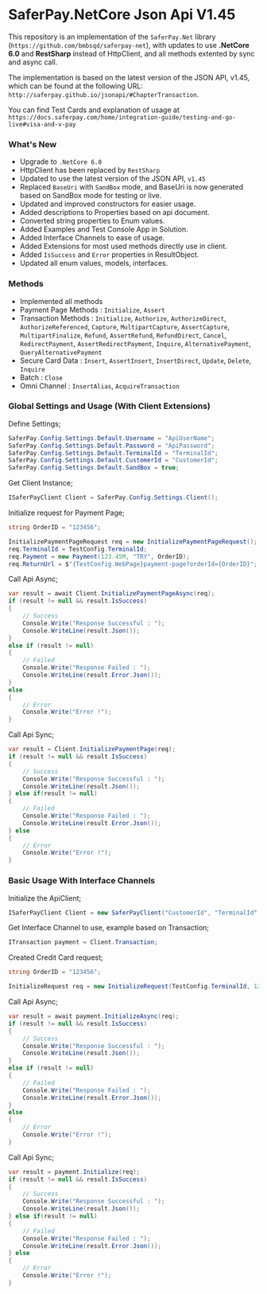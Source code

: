 # SaferPay.NetCore Json Api V1.45

This repository is an implementation of the `SaferPay.Net` library (`https://github.com/bmbsqd/saferpay-net`), with updates to use **.NetCore 6.0** and **RestSharp** instead of HttpClient, and all methods extented by sync and async call. 

The implementation is based on the latest version of the JSON API, v1.45, which can be found at the following URL: `http://saferpay.github.io/jsonapi/#ChapterTransaction`.

You can find Test Cards and explanation of usage at `https://docs.saferpay.com/home/integration-guide/testing-and-go-live#visa-and-v-pay`

### What's New
+ Upgrade to `.NetCore 6.0`
+ HttpClient has been replaced by `RestSharp`
+ Updated to use the latest version of the JSON API, `v1.45`
+ Replaced `BaseUri` with `SandBox` mode, and BaseUri is now generated based on SandBox mode for testing or live.
+ Updated and improved constructors for easier usage.
+ Added descriptions to Properties based on api document.
+ Converted string properties to Enum values.
+ Added Examples and Test Console App in Solution.
+ Added Interface Channels to ease of usage.
+ Added Extensions for most used methods directly use in client.
+ Added `IsSuccess` and `Error` properties in ResultObject.
+ Updated all enum values, models, interfaces.

### Methods
+ Implemented all methods
+ Payment Page Methods : `Initialize`, `Assert`
+ Transaction Methods : `Initialize`, `Authorize`, `AuthorizeDirect`, `AuthorizeReferenced`, `Capture`, `MultipartCapture`, `AssertCapture`, `MultipartFinalize`, `Refund`, `AssertRefund`, `RefundDirect`, `Cancel`, `RedirectPayment`, `AssertRedirectPayment`, `Inquire`, `AlternativePayment`, `QueryAlternativePayment`        
+ Secure Card Data : `Insert`, `AssertInsert`, `InsertDirect`, `Update`, `Delete`, `Inquire`
+ Batch : `Close`
+ Omni Channel : `InsertAlias`, `AcquireTransaction`

### Global Settings and Usage (With Client Extensions)

Define Settings;
```csharp
SaferPay.Config.Settings.Default.Username = "ApiUserName";
SaferPay.Config.Settings.Default.Password = "ApiPassword";
SaferPay.Config.Settings.Default.TerminalId = "TerminalId";
SaferPay.Config.Settings.Default.CustomerId = "CustomerId";
SaferPay.Config.Settings.Default.SandBox = true;
```

Get Client Instance;
```csharp
ISaferPayClient Client = SaferPay.Config.Settings.Client();
```

Initialize request for Payment Page;
```csharp
string OrderID = "123456";

InitializePaymentPageRequest req = new InitializePaymentPageRequest();
req.TerminalId = TestConfig.TerminalId;
req.Payment = new Payment(123.45M, "TRY", OrderID);
req.ReturnUrl = $"{TestConfig.WebPage}payment-page?orderId={OrderID}";
```

Call Api Async;
```csharp
var result = await Client.InitializePaymentPageAsync(req);
if (result != null && result.IsSuccess)
{
    // Success
    Console.Write("Response Successful : ");
    Console.WriteLine(result.Json());
}
else if (result != null)
{
    // Failed
    Console.Write("Response Failed : ");
    Console.WriteLine(result.Error.Json());
}
else
{
    // Error
    Console.Write("Error !");
}
```

Call Api Sync;
```csharp
var result = Client.InitializePaymentPage(req);
if (result != null && result.IsSuccess)
{
    // Success
    Console.Write("Response Successful : ");
    Console.WriteLine(result.Json());
} else if(result != null)
{
    // Failed
    Console.Write("Response Failed : ");
    Console.WriteLine(result.Error.Json());
} else
{
    // Error
    Console.Write("Error !");
}
```
  

### Basic Usage With Interface Channels


Initialize the ApiClient;
```csharp
ISaferPayClient Client = new SaferPayClient("CustomerId", "TerminalId", "UserName", "PassWord", true);
```

Get Interface Channel to use, example based on Transaction;
```csharp
ITransaction payment = Client.Transaction;
```

Created Credit Card request;
```csharp
string OrderID = "123456";

InitializeRequest req = new InitializeRequest(TestConfig.TerminalId, 123.45M, "TRY", OrderID, $"{TestConfig.WebPage}transaction?orderId={OrderID}").SetCard("9010004150000009", 12, 30, "123", "Card Holder Name");
```

Call Api Async;
```csharp
var result = await payment.InitializeAsync(req);
if (result != null && result.IsSuccess)
{
    // Success
    Console.Write("Response Successful : ");
    Console.WriteLine(result.Json());
}
else if (result != null)
{
    // Failed
    Console.Write("Response Failed : ");
    Console.WriteLine(result.Error.Json());
}
else
{
    // Error
    Console.Write("Error !");
}
```

Call Api Sync;
```csharp
var result = payment.Initialize(req);
if (result != null && result.IsSuccess)
{
    // Success
    Console.Write("Response Successful : ");
    Console.WriteLine(result.Json());
} else if(result != null)
{
    // Failed
    Console.Write("Response Failed : ");
    Console.WriteLine(result.Error.Json());
} else
{
    // Error
    Console.Write("Error !");
}
```
